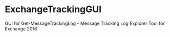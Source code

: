 # ExchangeTrackingGUI
GUI for Get-MessageTrackingLog  - Message Tracking Log Explorer Tool for Exchange 2016
